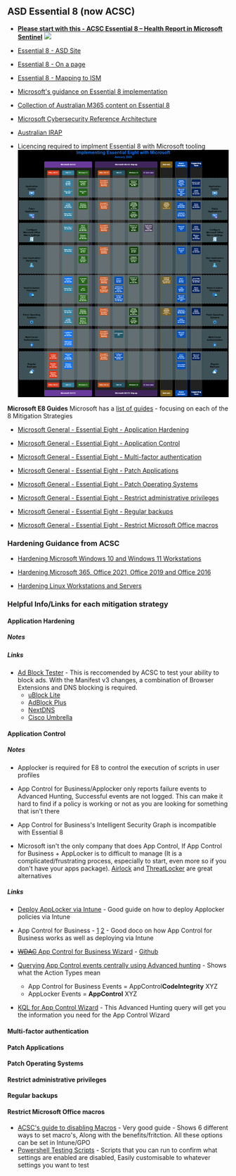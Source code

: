## **ASD Essential 8 (now ACSC)**
- [**Please start with this - ACSC Essential 8 – Health Report in Microsoft Sentinel**](https://techcommunity.microsoft.com/blog/microsoftsentinelblog/acsc-essential-8-%e2%80%93-health-report-in-microsoft-sentinel/3755702)
![](https://techcommunity.microsoft.com/t5/s/gxcuf89792/images/bS0zNzU1NzAyLTQ0NjUxNGkzM0RCODE5QjU4RjA2MEJB)

- [Essential 8 - ASD Site](https://www.cyber.gov.au/resources-business-and-government/essential-cyber-security/essential-eight)
- [Essential 8 - On a page](https://e8.jstuart.io)
- [Essential 8 - Mapping to ISM](https://www.cyber.gov.au/resources-business-and-government/essential-cyber-security/essential-eight/essential-eight-maturity-model-ism-mapping)
- [Microsoft's guidance on Essential 8 implementation](https://aka.ms/e8guides)
- [Collection of Australian M365 content on Essential 8](https://m365maps.com/australia.htm)
- [Microsoft Cybersecurity Reference Architecture](https://aka.ms/MCRA)
- [Australian IRAP](https://learn.microsoft.com/en-us/azure/compliance/offerings/offering-australia-irap)
- Licencing required to implment Essential 8 with Microsoft tooling
![](./images/Essential-8.png)

**Microsoft E8 Guides**
Microsoft has a [list of guides](https://aka.ms/e8guides) - focusing on each of the 8 Mitigation Strategies

- [Microsoft General - Essential Eight - Application Hardening](https://learn.microsoft.com/en-us/compliance/anz/e8-app-harden)

- [Microsoft General - Essential Eight - Application Control](https://learn.microsoft.com/en-us/compliance/anz/e8-app-control)

- [Microsoft General - Essential Eight - Multi-factor authentication](https://learn.microsoft.com/en-us/compliance/anz/e8-mfa)

- [Microsoft General - Essential Eight - Patch Applications](https://learn.microsoft.com/en-us/compliance/anz/e8-patch-app)

- [Microsoft General - Essential Eight - Patch Operating Systems](https://learn.microsoft.com/en-us/compliance/anz/e8-patch-os)

- [Microsoft General - Essential Eight - Restrict administrative privileges](https://learn.microsoft.com/en-us/compliance/anz/e8-admin)

- [Microsoft General - Essential Eight - Regular backups](https://learn.microsoft.com/en-us/compliance/anz/e8-backups)

- [Microsoft General - Essential Eight - Restrict Microsoft Office macros](https://learn.microsoft.com/en-us/compliance/anz/e8-macro)  

### **Hardening Guidance from ACSC**
- [Hardening Microsoft Windows 10 and Windows 11 Workstations](https://www.cyber.gov.au/resources-business-and-government/maintaining-devices-and-systems/system-hardening-and-administration/system-hardening/hardening-microsoft-windows-10-and-windows-11-workstations)

- [Hardening Microsoft 365, Office 2021, Office 2019 and Office 2016](https://www.cyber.gov.au/resources-business-and-government/maintaining-devices-and-systems/system-hardening-and-administration/system-hardening/hardening-microsoft-365-office-2021-office-2019-and-office-2016)

- [Hardening Linux Workstations and Servers](https://www.cyber.gov.au/resources-business-and-government/maintaining-devices-and-systems/system-hardening-and-administration/system-hardening/hardening-linux-workstations-and-servers)

### **Helpful Info/Links for each mitigation strategy**

#### Application Hardening

##### Notes

##### Links

- [Ad Block Tester](https://canyoublockit.com/) - This is reccomended by ACSC to test your ability to block ads. With the Manifest v3 changes, a combination of Browser Extensions and DNS blocking is required.
    - [uBlock Lite](https://chromewebstore.google.com/detail/ublock-origin-lite/ddkjiahejlhfcafbddmgiahcphecmpfh?hl=en)
    - [AdBlock Plus](https://chromewebstore.google.com/detail/adblock-plus-free-ad-bloc/cfhdojbkjhnklbpkdaibdccddilifddb?hl=en)
    - [NextDNS](https://nextdns.io/)
    - [Cisco Umbrella](https://umbrella.cisco.com/)

#### Application Control

##### Notes

- Applocker is required for E8 to control the execution of scripts in user profiles

- App Control for Business/Applocker only reports failure events to Advanced Hunting, Successful events are not logged. This can make it hard to find if a policy is working or not as you are looking for something that isn't there

- App Control for Business's Intelligent Security Graph is incompatible with Essential 8

- Microsoft isn't the only company that does App Control, If App Control for Business + AppLocker is to difficult to manage (It is a complicated/frustrating process, especially to start, even more so if you don't have your apps package). [Airlock](https://www.airlockdigital.com/) and [ThreatLocker](https://www.threatlocker.com/) are great alternatives  

##### Links

- [Deploy AppLocker via Intune](https://www.ccmtune.fr/2022/11/how-to-implement-applocker-with.html) - Good guide on how to deploy Applocker policies via Intune

- App Control for Business - [1](https://learn.microsoft.com/en-us/windows/security/application-security/application-control/app-control-for-business/appcontrol-and-applocker-overview) [2](https://patchmypc.com/wdac-intune) - Good doco on how App Control for Business works as well as deploying via Intune

- [~~WDAC~~ App Control for Business Wizard](https://webapp-wdac-wizard.azurewebsites.net/) - [Github](https://github.com/MicrosoftDocs/WDAC-Toolkit)

- [Querying App Control events centrally using Advanced hunting](https://learn.microsoft.com/en-us/windows/security/application-security/application-control/app-control-for-business/operations/querying-application-control-events-centrally-using-advanced-hunting) - Shows what the Action Types mean
	- App Control for Business Events = AppControl**CodeIntegrity** XYZ
	- AppLocker Events = **AppControl** XYZ

- [KQL for App Control Wizard](https://github.com/MicrosoftDocs/WDAC-Toolkit/blob/main/WDAC-Policy-Wizard/docs/using/advanced-hunting.md) - This Advanced Hunting query will get you the information you need for the App Control Wizard


#### Multi-factor authentication

#### Patch Applications

#### Patch Operating Systems

#### Restrict administrative privileges

#### Regular backups

#### Restrict Microsoft Office macros

- [ACSC's guide to disabling Macros](https://www.cyber.gov.au/resources-business-and-government/maintaining-devices-and-systems/system-hardening-and-administration/system-hardening/restricting-microsoft-office-macros) - Very good guide - Shows 6 different ways to set macro's, Along with the benefits/fritction. All these options can be set in Intune/GPO
- [Powershell Testing Scripts](https://github.com/JackStuart/Scripts/tree/main/Macros) - Scripts that you can run to confirm what settings are enabled are disabled, Easily customisable to whatever settings you want to test